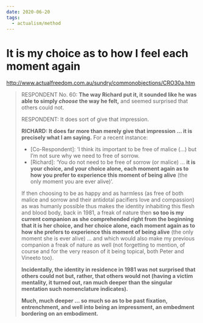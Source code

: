 ```yaml
---
date: 2020-06-20
tags:
  - actualism/method
---
```


# It is my choice as to how I feel each moment again

<http://www.actualfreedom.com.au/sundry/commonobjections/CRO30a.htm>

> RESPONDENT No. 60: **The way Richard put it, it sounded like he was able to simply *choose* the way he felt,** and seemed surprised that others could not.
>
> RESPONDENT: It does sort of give that impression.
>
> **RICHARD: It does far more than merely give that impression ... it is precisely what I am saying.** For a recent instance:
> * [Co-Respondent]: ‘I think its important to be free of malice (...) but I’m not sure why we need to free of sorrow.
> * [Richard]: ‘You do not need to be free of sorrow (or malice) ... **it is your choice, and your choice alone, each moment again as to how you prefer to experience this moment of being alive** (the only moment you are ever alive)’.
>
> If then choosing to be as happy and as harmless (as free of both malice and sorrow and their antidotal pacifiers love and compassion) as was humanly possible thus makes the identity inhabiting this flesh and blood body, back in 1981, a freak of nature then **so too is my current companion as she comprehended right from the beginning that it is her choice, and her choice alone, each moment again as to how she prefers to experience this moment of being alive** (the only moment she is ever alive) ... and which would also make my previous companion a freak of nature as well (not forgetting to mention, of course and for the very reason of it being topical, both Peter and Vineeto too).
>
> **Incidentally, the identity in residence in 1981 was not surprised that others could not but, rather, that others would not (having a victim mentality, it turned out, ran much deeper than the singular mentation such nomenclature indicates).**
>
> **Much, much deeper ... so much so as to be past fixation, entrenchment, and well into being an impressment, an embedment bordering on an embodiment.**
